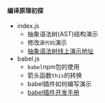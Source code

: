 #### 编译原理初探

- index.js
  - 抽象语法树(AST)结构演示
  - 修改`源代码`演示
  - [抽象语法树线上演示地址](https://astexplorer.net/)
- babel.js
  - `babel`npm包的使用
  - 箭头函数`this`的转换
  - babel插件如何编写演示
  - [babel插件开发手册](https://github.com/jamiebuilds/babel-handbook/blob/master/translations/zh-Hans/plugin-handbook.md)